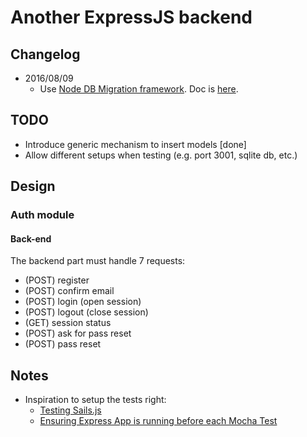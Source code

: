 # Another ExpressJS backend

## Changelog

* 2016/08/09
	* Use [Node DB Migration framework](https://github.com/db-migrate/node-db-migrate). Doc is [here](https://db-migrate.readthedocs.io/en/latest/).

## TODO

* Introduce generic mechanism to insert models [done]
* Allow different setups when testing (e.g. port 3001, sqlite db, etc.)

## Design

### Auth module

#### Back-end

The backend part must handle 7 requests:
- (POST) register
- (POST) confirm email
- (POST) login (open session)
- (POST) logout (close session)
- (GET)  session status
- (POST) ask for pass reset
- (POST) pass reset

## Notes

* Inspiration to setup the tests right:
  * [Testing Sails.js](http://sailsjs.org/documentation/concepts/testing)
  * [Ensuring Express App is running before each Mocha Test](http://stackoverflow.com/questions/18941736/ensuring-express-app-is-running-before-each-mocha-test)